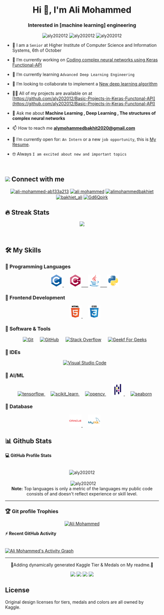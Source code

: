 <h1 align="center">Hi 👋, I'm Ali Mohammed</h1>
<h3 align="center">Interested in [machine learning] engineering</h3>

<p align="center"> <img src="https://komarev.com/ghpvc/?username=aly202012&label=Profile%20views&color=0e75b6&style=flat" alt="aly202012" />
		   <img src="https://badges.pufler.dev/repos/aly202012" alt="aly202012" />
		   <img src="https://img.shields.io/github/followers/aly202012?label=Followers" alt="aly202012" />
</p>


- :school: I am a `Senior` at Higher Institute of Computer Science and Information Systems, 6th of October
- 🔭 I’m currently working on [Coding complex neural networks using Keras Functional-API](https://github.com/aly202012/Basic-Projects-in-Keras-Functonal-API/)
- 🌱 I’m currently learning `Advanced Deep Learning Engineering`
- 👯 I’m looking to collaborate to implement a [New deep learning algorithm](https://pubmed.ncbi.nlm.nih.gov/33267477/)

- 👨‍💻 All of my projects are available on at [https://github.com/aly202012/Basic-Projects-in-Keras-Functonal-API](https://github.com/aly202012/Basic-Projects-in-Keras-Functonal-API)

- 💬 Ask me about **Machine Learning , Deep Learning , The structures of complex neural networks**

- 📫 How to reach me **alymohammedbakhit2020@gmail.com**
- :thinking: I’m currently open for: `An Intern` or a new `job opportunity`, this is [My Resume](https://www.linkedin.com/in/ali-mohammed-ab133a213/overlay/1635489005376/single-media-viewer/).
- :nerd_face: Always `I am excited about new and important topics`
<br>

## <img src="https://media.giphy.com/media/iY8CRBdQXODJSCERIr/giphy.gif" width="3px"> Connect with me
<p align="center">
<a href="https://linkedin.com/in/ali-mohammed-ab133a213" target="blank"><img align="center" src="https://raw.githubusercontent.com/rahuldkjain/github-profile-readme-generator/master/src/images/icons/Social/linked-in-alt.svg" alt="ali-mohammed-ab133a213" height="30" width="40" /></a>
<a href="https://fb.com/100070214742890" target="blank"><img align="center" src="https://raw.githubusercontent.com/rahuldkjain/github-profile-readme-generator/master/src/images/icons/Social/facebook.svg" alt="ali mohammed" height="30" width="40" /></a>
<a href="https://kaggle.com/alimohammedbakhiet" target="blank"><img align="center" src="https://raw.githubusercontent.com/rahuldkjain/github-profile-readme-generator/master/src/images/icons/Social/kaggle.svg" alt="alimohammedbakhiet" height="30" width="40" /></a>
<a href="https://twitter.com/bakhiet_ali" target="blank"><img align="center" src="https://raw.githubusercontent.com/rahuldkjain/github-profile-readme-generator/master/src/images/icons/Social/twitter.svg" alt="bakhiet_ali" height="30" width="40" /></a>
<a href="https://discord.gg/Gd6Qpjrk" target="blank"><img align="center" src="https://raw.githubusercontent.com/rahuldkjain/github-profile-readme-generator/master/src/images/icons/Social/discord.svg" alt="Gd6Qpjrk" height="30" width="40" /></a>
</p>

## 🔥 Streak Stats

<p align="center"><img src="https://github-readme-streak-stats.herokuapp.com/?user=aly202012&" /></p>
<br>

## 🛠️ My Skills

### 🔵 Programming Languages

<p align="center"> 
  &emsp; 
  <a href="https://www.cprogramming.com/" target="_blank" rel="noreferrer"> <img src="https://raw.githubusercontent.com/devicons/devicon/master/icons/c/c-original.svg" alt="c" width="40" height="40"/>
  </a>
  &emsp; 
  <a href="https://www.w3schools.com/cpp/" target="_blank" rel="noreferrer"> <img src="https://raw.githubusercontent.com/devicons/devicon/master/icons/cplusplus/cplusplus-original.svg" alt="cplusplus" width="40" height="40"/>
  &emsp;
  <a href="https://www.java.com" target="_blank">
    <img alt="Java" src="https://raw.githubusercontent.com/devicons/devicon/master/icons/java/java-original.svg?style=plastic&logo=python&logoColor=white" width="40" height="40"/>
 &emsp;
  <a href="https://www.python.org" target="_blank" rel="noreferrer"> <img src="https://raw.githubusercontent.com/devicons/devicon/master/icons/python/python-original.svg" alt="python" width="40" height="40" />
  </a>
  </a> 
</p>
	
### 🔵 Frontend Development

<p align="center"> 
  &emsp; 
<a href="https://www.w3.org/html/" target="_blank" rel="noreferrer"> <img src="https://raw.githubusercontent.com/devicons/devicon/master/icons/html5/html5-original-wordmark.svg" alt="html5" width="40" height="40" />
</a>
  &emsp;
 <a href="https://www.w3schools.com/css/" target="_blank" rel="noreferrer"> <img src="https://raw.githubusercontent.com/devicons/devicon/master/icons/css3/css3-original-wordmark.svg" alt="css3" width="40" height="40" /> 
</a>
</p>

### 🔵 Software & Tools
 
<p align="center">
  &emsp;
    <a href="#"><img alt="Git" src="https://img.shields.io/badge/Git%20-%23F05033.svg?style=plastic&logo=git&logoColor=white"></a>
  &emsp;
    <a href="#"><img alt="GitHub" src="https://img.shields.io/badge/github-%23181717.svg?style=plastic&logo=github&logoColor=white"></a>
  &emsp;
    <a href="#"><img alt="Stack Overflow" src="https://img.shields.io/badge/-Stack%20Overflow-FE7A16?style=plastic&logo=stack-overflow&logoColor=white"></a>
  &emsp;
    <a href="#"><img alt="Geekf For Geeks" src="https://img.shields.io/badge/geeksforgeeks-%230F9D58.svg?style=plastic&logo=geeksforgeeks&logoColor=white"></a>
</p>

### 🔵 IDEs
 
<p align="center">
  &emsp;
    <a href="#"><img alt="Visual Studio Code" src="https://img.shields.io/badge/Visual%20Studio%20Code-0078d7.svg?style=plastic&logo=visual-studio-code&logoColor=white"></a>
	
</p>

### 🔵 AI/ML

<p align="center"> 
 &emsp;
  <a href="https://www.tensorflow.org" target="_blank" rel="noreferrer"> <img src="https://www.vectorlogo.zone/logos/tensorflow/tensorflow-icon.svg" alt="tensorflow" width="40" height="40"/>
  </a>
  &emsp; 
  <a href="https://scikit-learn.org/" target="_blank" rel="noreferrer"> <img src="https://upload.wikimedia.org/wikipedia/commons/0/05/Scikit_learn_logo_small.svg" alt="scikit_learn" width="40" height="40"/> </a> 
  &emsp; 
  <a href="https://opencv.org/" target="_blank" rel="noreferrer"> <img src="https://www.vectorlogo.zone/logos/opencv/opencv-icon.svg" alt="opencv" width="40"     height="40"/>
  </a>
  &emsp;
  <a href="https://pandas.pydata.org/" target="_blank" rel="noreferrer"> <img src="https://raw.githubusercontent.com/devicons/devicon/2ae2a900d2f041da66e950e4d48052658d850630/icons/pandas/pandas-original.svg" alt="pandas" width="40" height="40"/> </a> 
 &emsp;
  <a href="https://seaborn.pydata.org/" target="_blank" rel="noreferrer"> <img src="https://seaborn.pydata.org/_images/logo-mark-lightbg.svg" alt="seaborn" width="40" height="40"/>
  </a>
</p>

### 🔵 Database

<p align="center"> 
  &emsp; 
<a href="https://www.oracle.com/" target="_blank" rel="noreferrer"> <img src="https://raw.githubusercontent.com/devicons/devicon/master/icons/oracle/oracle-original.svg" alt="oracle" width="40" height="40"/> </a> 
  &emsp; 
 <a href="https://www.mysql.com/" target="_blank" rel="noreferrer"> <img src="https://raw.githubusercontent.com/devicons/devicon/master/icons/mysql/mysql-original-wordmark.svg" alt="mysql" width="40" height="40"/>
  </a> 
</p>

## 📊 Github Stats

 <summary><b>💻 GitHub Profile Stats</b></summary>
  <br/>
  <p align="center">
    <img align="center" src="https://github-readme-stats.vercel.app/api?username=aly202012&show_icons=true&locale=en" alt="aly202012" /></a>
<br/>
<br/>
  &nbsp;
  <img align="center" src="https://github-readme-stats.vercel.app/api/top-langs?username=aly202012&show_icons=true&locale=en&layout=compact" alt="aly202012" />
  <br/>
  <b>Note:</b> Top languages is only a metric of the languages my public code consists of and doesn't reflect experience or skill level.
  </p>

----

### :trophy: Git profile Trophies

<p align="center"> <a href="https://github.com/ryo-ma/github-profile-trophy"><img src="https://github-profile-trophy.vercel.app/?username=aly202012&layout=compact&theme=algolia" alt="Ali Mohammed" /></a> </p>


 <summary><b>⚡ Recent GitHub Activity</b></summary>
  <br/>
   <br/>
   <a href="https://github.com/aly202012"><img alt="Ali Mohammed's Activity Graph" src="https://activity-graph.herokuapp.com/graph?username=aly202012&custom_title=Ali%20Mohammed%27s%20Contribution%20Graph&theme=react-dark" /></a>
  <br/>

----

<p align="center">
  <p align="center">🥇Adding dynamically generated Kaggle Tier & Medals on My readme.🥇</p>
</p>

<p align="center">
  <img src="https://road-to-kaggle-grandmaster.vercel.app/api/badges/alimohammedbakhiet/competition" />
  <img src="https://road-to-kaggle-grandmaster.vercel.app/api/badges/alimohammedbakhiet/dataset" />
  <img src="https://road-to-kaggle-grandmaster.vercel.app/api/badges/alimohammedbakhiet/notebook" />
  <img src="https://road-to-kaggle-grandmaster.vercel.app/api/badges/alimohammedbakhiet/discussion" />
</p>

## License

Original design licenses for tiers, medals and colors are all owned by Kaggle.
